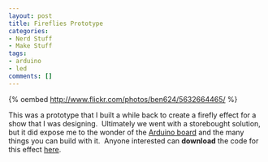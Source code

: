 ```yaml
---
layout: post
title: Fireflies Prototype
categories:
- Nerd Stuff
- Make Stuff
tags:
- arduino
- led
comments: []
---
```


{% oembed http://www.flickr.com/photos/ben624/5632664465/ %}

This was a prototype that I built a while back to create a firefly effect for a show that I was designing.&nbsp; Ultimately we went with a storebought solution, but it did expose me to the wonder of the <a title="Arduino Home Page" href="http://arduino.cc/" target="_blank">Arduino board</a> and the many things you can build with it.&nbsp; Anyone interested can <strong>download</strong> the code for this effect <a title="Firefly Arduino Sketch" href="http://benwilhelm.com/files/2012/03/fireflyLoop.pde" target="_blank">here</a>.

